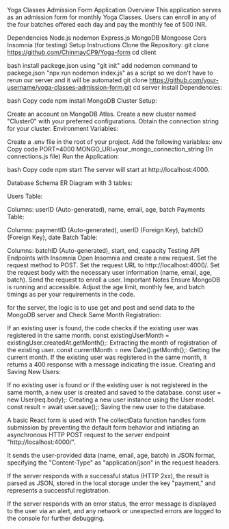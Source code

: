 Yoga Classes Admission Form Application
Overview
This application serves as an admission form for monthly Yoga Classes. Users can enroll in any of the four batches offered each day and pay the monthly fee of 500 INR.

Dependencies
Node.js
nodemon
Express.js
MongoDB
Mongoose
Cors
Insomnia (for testing)
Setup Instructions
Clone the Repository:
git clone https://github.com/ChinmayCP9/Yoga-form
cd client

bash
install packege.json using
"git init"
add nodemon command to packege.json
"npx run nodemon index.js" as a script so we don't have to rerun our server and it will be automated 
git clone https://github.com/your-username/yoga-classes-admission-form.git
cd server
Install Dependencies:

bash
Copy code
npm install
MongoDB Cluster Setup:

Create an account on MongoDB Atlas.
Create a new cluster named "Cluster0" with your preferred configurations.
Obtain the connection string for your cluster.
Environment Variables:

Create a .env file in the root of your project.
Add the following variables:
env
Copy code
PORT=4000
MONGO_URI=your_mongo_connection_string
(In connections.js file)
Run the Application:

bash
Copy code
npm start
The server will start at http://localhost:4000.

Database Schema
ER Diagram with 3 tables:

Users Table:

Columns: userID (Auto-generated), name, email, age, batch
Payments Table:

Columns: paymentID (Auto-generated), userID (Foreign Key), batchID (Foreign Key), date
Batch Table:

Columns: batchID (Auto-generated), start, end, capacity
Testing API Endpoints with Insomnia
Open Insomnia and create a new request.
Set the request method to POST.
Set the request URL to http://localhost:4000/.
Set the request body with the necessary user information (name, email, age, batch).
Send the request to enroll a user.
Important Notes
Ensure MongoDB is running and accessible.
Adjust the age limit, monthly fee, and batch timings as per your requirements in the code.

for the server, the logic is to use get and post and send data to the MongoDB server and Check Same Month Registration:

If an existing user is found, the code checks if the existing user was registered in the same month.
const existingUserMonth = existingUser.createdAt.getMonth();: Extracting the month of registration of the existing user.
const currentMonth = new Date().getMonth();: Getting the current month.
If the existing user was registered in the same month, it returns a 400 response with a message indicating the issue.
Creating and Saving New Users:

If no existing user is found or if the existing user is not registered in the same month, a new user is created and saved to the database.
const user = new User(req.body);: Creating a new user instance using the User model.
const result = await user.save();: Saving the new user to the database.

A basic React form is used with
The collectData function handles form submission by preventing the default form behavior and initiating an asynchronous HTTP POST request to the server endpoint "http://localhost:4000/".

It sends the user-provided data (name, email, age, batch) in JSON format, specifying the "Content-Type" as "application/json" in the request headers.

If the server responds with a successful status (HTTP 2xx), the result is parsed as JSON, stored in the local storage under the key "payment," and represents a successful registration.

If the server responds with an error status, the error message is displayed to the user via an alert, and any network or unexpected errors are logged to the console for further debugging.
